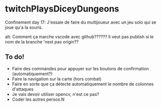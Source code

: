 # twitchPlaysDiceyDungeons
Confinement day 17: J'essaie de faire du multijoueur avec un jeu solo qui se joue qu'a la souris.

alt: Comment ça marche vscode avec github?????? Il veut pas publish si le nom de la branche 'nest pas origin??

## To do!
- Faire des commandes pour appuyer sur les boutons de confirmation (automatiquement?)
- Faire la navigation sur la carte (hors combat)
- Faire en sorte que ça détecte automatiquement le nombre de colonnes d'attaques
- Je vais devoir utiliser opencv, n'est ce pas?
- Coder les autres persos.N